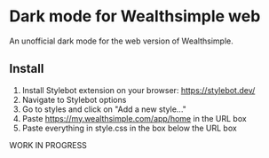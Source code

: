 # Dark mode for Wealthsimple web

An unofficial dark mode for the web version of Wealthsimple.

## Install

1. Install Stylebot extension on your browser: https://stylebot.dev/
2. Navigate to Stylebot options
3. Go to styles and click on "Add a new style..."
4. Paste https://my.wealthsimple.com/app/home in the URL box
5. Paste everything in style.css in the box below the URL box

WORK IN PROGRESS
